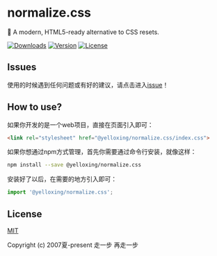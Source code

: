 # normalize.css
🍂 A modern, HTML5-ready alternative to CSS resets.

<a href="https://yelloxing.github.io/npm-downloads?interval=7&packages=@yelloxing/normalize.css"><img src="https://img.shields.io/npm/dm/@yelloxing/normalize.css.svg" alt="Downloads"></a>
<a href="https://www.npmjs.com/package/@yelloxing/normalize.css"><img src="https://img.shields.io/npm/v/@yelloxing/normalize.css.svg" alt="Version"></a>
<a href="https://github.com/yelloxing/normalize.css/blob/master/LICENSE"><img src="https://img.shields.io/npm/l/normalize.css.svg" alt="License"></a>

## Issues
使用的时候遇到任何问题或有好的建议，请点击进入[issue](https://github.com/yelloxing/normalize.css/issues)！

## How to use?
如果你开发的是一个web项目，直接在页面引入即可：

```html
<link rel="stylesheet" href="@yelloxing/normalize.css/index.css">
```

如果你想通过npm方式管理，首先你需要通过命令行安装，就像这样：

```bash
npm install --save @yelloxing/normalize.css
```

安装好了以后，在需要的地方引入即可：

```js
import '@yelloxing/normalize.css';
```

## License

[MIT](https://github.com/yelloxing/normalize.css/blob/master/LICENSE)

Copyright (c) 2007夏-present 走一步 再走一步

